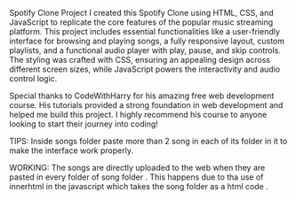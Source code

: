 Spotify Clone Project
I created this Spotify Clone using HTML, CSS, and JavaScript
to replicate the core features of the popular music streaming platform. 
This project includes essential functionalities like a user-friendly interface for browsing 
and playing songs, a fully responsive layout, custom playlists, and a functional audio player 
with play, pause, and skip controls. The styling was crafted with CSS, ensuring an appealing design across different 
screen sizes, while JavaScript powers the interactivity and audio control logic.

Special thanks to CodeWithHarry for his amazing free web development course.
His tutorials provided a strong foundation in web development and helped me build this project.
I highly recommend his course to anyone looking to start their journey into coding!

TIPS:
Inside songs folder paste more than 2 song in each of its folder in it to make the interface work properly.

WORKING:
The songs are directly uploaded to the web when they are pasted in every folder of song folder . 
This happens due to tha use of innerhtml in the javascript which takes the song folder as a html code .
